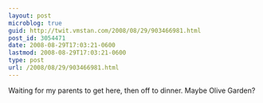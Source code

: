 ```yaml
---
layout: post
microblog: true
guid: http://twit.vmstan.com/2008/08/29/903466981.html
post_id: 3054471
date: 2008-08-29T17:03:21-0600
lastmod: 2008-08-29T17:03:21-0600
type: post
url: /2008/08/29/903466981.html
---
```

Waiting for my parents to get here, then off to dinner. Maybe Olive Garden?
